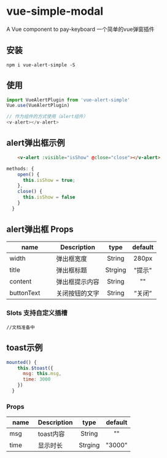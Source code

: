 # vue-simple-modal

A Vue component to pay-keyboard
一个简单的vue弹窗插件

## 安装

```JS
npm i vue-alert-simple -S
```

## 使用

```js
import VueAlertPlugin from 'vue-alert-simple'
Vue.use(VueAlertPlugin)

// 作为组件的方式使用（alert组件）
<v-alert></v-alert>
```

## alert弹出框示例

```html
    <v-alert :visible="isShow" @close="close"></v-alert>
```

```javascript
methods: {
    open() {
      this.isShow = true;
    },
    close() {
      this.isShow = false
    }
  }
```

## alert弹出框 Props

|    name    |    Description   |   type   |default|
| -----------------  | ---------------- | :--------: | :----------: |
| width       | 弹出框宽度 |String| 280px
| title        | 弹出框标题 |Strging | "提示"
| content        | 弹出框提示内容 |String | ""
| buttonText       | 关闭按钮的文字 |String | ”关闭”

### Slots 支持自定义插槽
```
//文档准备中
```

## toast示例

```javascript
mounted() {
    this.$toast({
      msg: this.msg,
      time: 3000
    })
  }
```

### Props

|    name    |    Description   |   type   |default|
| -----------------  | ---------------- | :--------: | :----------: |
| msg       | toast内容 |String| ""
| time        | 显示时长 |Strging | "3000"

